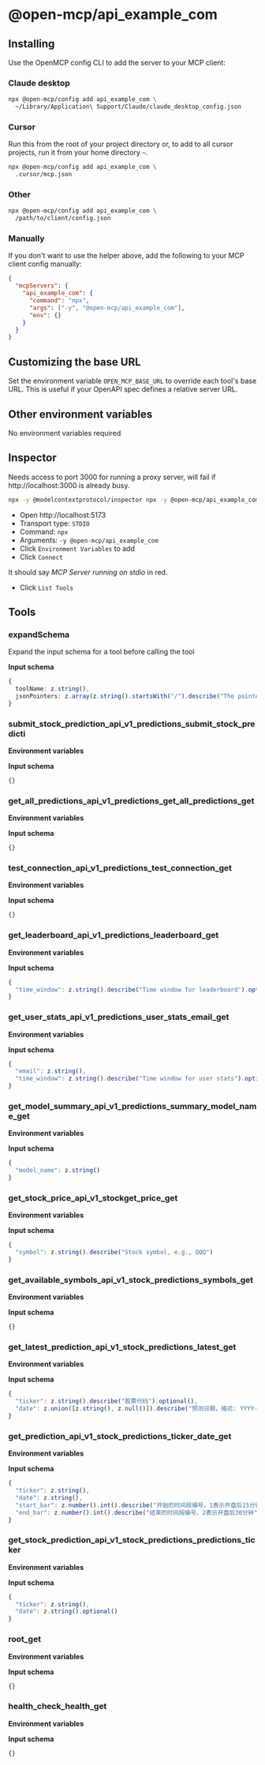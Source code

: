 # @open-mcp/api_example_com

## Installing

Use the OpenMCP config CLI to add the server to your MCP client:

### Claude desktop

```bash
npx @open-mcp/config add api_example_com \
  ~/Library/Application\ Support/Claude/claude_desktop_config.json
```

### Cursor

Run this from the root of your project directory or, to add to all cursor projects, run it from your home directory `~`.

```bash
npx @open-mcp/config add api_example_com \
  .cursor/mcp.json
```

### Other

```bash
npx @open-mcp/config add api_example_com \
  /path/to/client/config.json
```

### Manually

If you don't want to use the helper above, add the following to your MCP client config manually:

```json
{
  "mcpServers": {
    "api_example_com": {
      "command": "npx",
      "args": ["-y", "@open-mcp/api_example_com"],
      "env": {}
    }
  }
}
```

## Customizing the base URL

Set the environment variable `OPEN_MCP_BASE_URL` to override each tool's base URL. This is useful if your OpenAPI spec defines a relative server URL.

## Other environment variables

No environment variables required

## Inspector

Needs access to port 3000 for running a proxy server, will fail if http://localhost:3000 is already busy.

```bash
npx -y @modelcontextprotocol/inspector npx -y @open-mcp/api_example_com
```

- Open http://localhost:5173
- Transport type: `STDIO`
- Command: `npx`
- Arguments: `-y @open-mcp/api_example_com`
- Click `Environment Variables` to add
- Click `Connect`

It should say _MCP Server running on stdio_ in red.

- Click `List Tools`

## Tools

### expandSchema

Expand the input schema for a tool before calling the tool

**Input schema**

```ts
{
  toolName: z.string(),
  jsonPointers: z.array(z.string().startsWith("/").describe("The pointer to the JSON schema object which needs expanding")).describe("A list of JSON pointers"),
}
```

### submit_stock_prediction_api_v1_predictions_submit_stock_predicti

**Environment variables**



**Input schema**

```ts
{}
```

### get_all_predictions_api_v1_predictions_get_all_predictions_get

**Environment variables**



**Input schema**

```ts
{}
```

### test_connection_api_v1_predictions_test_connection_get

**Environment variables**



**Input schema**

```ts
{}
```

### get_leaderboard_api_v1_predictions_leaderboard_get

**Environment variables**



**Input schema**

```ts
{
  "time_window": z.string().describe("Time window for leaderboard").optional()
}
```

### get_user_stats_api_v1_predictions_user_stats_email_get

**Environment variables**



**Input schema**

```ts
{
  "email": z.string(),
  "time_window": z.string().describe("Time window for user stats").optional()
}
```

### get_model_summary_api_v1_predictions_summary_model_name_get

**Environment variables**



**Input schema**

```ts
{
  "model_name": z.string()
}
```

### get_stock_price_api_v1_stockget_price_get

**Environment variables**



**Input schema**

```ts
{
  "symbol": z.string().describe("Stock symbol, e.g., QQQ")
}
```

### get_available_symbols_api_v1_stock_predictions_symbols_get

**Environment variables**



**Input schema**

```ts
{}
```

### get_latest_prediction_api_v1_stock_predictions_latest_get

**Environment variables**



**Input schema**

```ts
{
  "ticker": z.string().describe("股票代码").optional(),
  "date": z.union([z.string(), z.null()]).describe("预测日期，格式: YYYY-MM-DD，默认为最近的交易日").optional()
}
```

### get_prediction_api_v1_stock_predictions_ticker_date_get

**Environment variables**



**Input schema**

```ts
{
  "ticker": z.string(),
  "date": z.string(),
  "start_bar": z.number().int().describe("开始的时间段编号，1表示开盘后15分钟").optional(),
  "end_bar": z.number().int().describe("结束的时间段编号，2表示开盘后30分钟").optional()
}
```

### get_stock_prediction_api_v1_stock_predictions_predictions_ticker

**Environment variables**



**Input schema**

```ts
{
  "ticker": z.string(),
  "date": z.string().optional()
}
```

### root_get

**Environment variables**



**Input schema**

```ts
{}
```

### health_check_health_get

**Environment variables**



**Input schema**

```ts
{}
```

